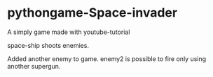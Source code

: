 # pythongame-Space-invader
A simply game made with youtube-tutorial

space-ship shoots enemies. 

Added another enemy to game. enemy2 is possible to fire only using another supergun.
